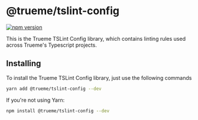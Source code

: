 @trueme/tslint-config
===
[![npm version](https://badge.fury.io/js/%40trueme%2Ftslint-config.svg)](https://badge.fury.io/js/%40trueme%2Ftslint-config)

This is the Trueme TSLint Config library, which contains linting rules used across Trueme's Typescript projects.

Installing
---
To install the Trueme TSLint Config library, just use the following commands

```bash
yarn add @trueme/tslint-config --dev
```

If you're not using Yarn:

```bash
npm install @trueme/tslint-config --dev
```
